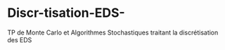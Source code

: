 # Discr-tisation-EDS-
TP de Monte Carlo et Algorithmes Stochastiques traitant la discrétisation des EDS
